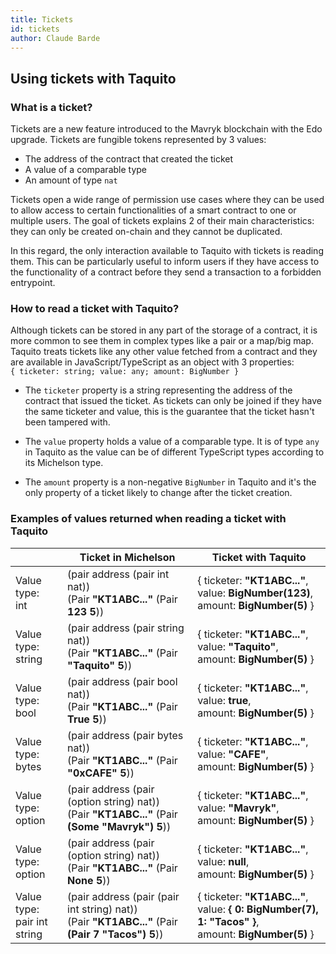 ```yaml
---
title: Tickets
id: tickets
author: Claude Barde
---
```


## Using tickets with Taquito

### What is a ticket?

Tickets are a new feature introduced to the Mavryk blockchain with the Edo upgrade. Tickets are fungible tokens represented by 3 values:
- The address of the contract that created the ticket
- A value of a comparable type
- An amount of type `nat`

Tickets open a wide range of permission use cases where they can be used to allow access to certain functionalities of a smart contract to one or multiple users. The goal of tickets explains 2 of their main characteristics: they can only be created on-chain and they cannot be duplicated. 

In this regard, the only interaction available to Taquito with tickets is reading them. This can be particularly useful to inform users if they have access to the functionality of a contract before they send a transaction to a forbidden entrypoint.

### How to read a ticket with Taquito?

Although tickets can be stored in any part of the storage of a contract, it is more common to see them in complex types like a pair or a map/big map. Taquito treats tickets like any other value fetched from a contract and they are available in JavaScript/TypeScript as an object with 3 properties:  
`{ ticketer: string; value: any; amount: BigNumber }`

- The `ticketer` property is a string representing the address of the contract that issued the ticket. As tickets can only be joined if they have the same ticketer and value, this is the guarantee that the ticket hasn't been tampered with.

- The `value` property holds a value of a comparable type. It is of type `any` in Taquito as the value can be of different TypeScript types according to its Michelson type.

- The `amount` property is a non-negative `BigNumber` in Taquito and it's the only property of a ticket likely to change after the ticket creation.

### Examples of values returned when reading a ticket with Taquito

|| Ticket in Michelson | Ticket with Taquito |
|----------------|---------------------|---------------------|
| Value type:<br />int | (pair address (pair int nat))<br />(Pair **"KT1ABC..."** (Pair **123** **5**))| { ticketer: **"KT1ABC..."**,<br /> value: **BigNumber(123)**,<br /> amount: **BigNumber(5)** }|
| Value type:<br />string | (pair address (pair string nat))<br />(Pair **"KT1ABC..."** (Pair **"Taquito"** **5**))| { ticketer: **"KT1ABC..."**,<br /> value: **"Taquito"**,<br /> amount: **BigNumber(5)** }|
| Value type:<br />bool | (pair address (pair bool nat))<br />(Pair **"KT1ABC..."** (Pair **True** **5**))| { ticketer: **"KT1ABC..."**,<br /> value: **true**,<br /> amount: **BigNumber(5)** }|
| Value type:<br />bytes | (pair address (pair bytes nat))<br />(Pair **"KT1ABC..."** (Pair **"0xCAFE"** **5**))| { ticketer: **"KT1ABC..."**,<br /> value: **"CAFE"**,<br /> amount: **BigNumber(5)** }|
| Value type:<br /> option | (pair address (pair (option string) nat))<br />(Pair **"KT1ABC..."** (Pair **(Some "Mavryk")** **5**))| { ticketer: **"KT1ABC..."**,<br /> value: **"Mavryk"**,<br /> amount: **BigNumber(5)** }|
| Value type:<br /> option | (pair address (pair (option string) nat))<br />(Pair **"KT1ABC..."** (Pair **None** **5**))| { ticketer: **"KT1ABC..."**,<br /> value: **null**,<br /> amount: **BigNumber(5)** }|
| Value type: <br />pair int string | (pair address (pair (pair int string) nat))<br />(Pair **"KT1ABC..."** (Pair **(Pair 7 "Tacos")** **5**))| { ticketer: **"KT1ABC..."**,<br /> value: **{ 0: BigNumber(7), 1: "Tacos" }**,<br /> amount: **BigNumber(5)** }|
